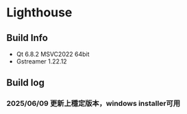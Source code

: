 # Lighthouse

## Build Info
- Qt 6.8.2 MSVC2022 64bit
- Gstreamer 1.22.12

## Build log
### 2025/06/09 更新上穩定版本，windows installer可用
